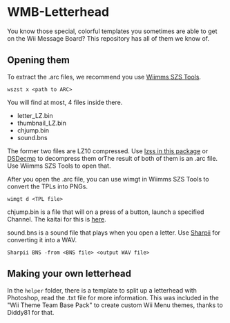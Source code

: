 # WMB-Letterhead

You know those special, colorful templates you sometimes are able to get on the Wii Message Board? This repository has all of them we know of.

## Opening them

To extract the .arc files, we recommend you use [Wiimms SZS Tools](http://szs.wiimm.de/).

`wszst x <path to ARC>`

You will find at most, 4 files inside there.

* letter_LZ.bin
* thumbnail_LZ.bin
* chjump.bin
* sound.bns

The former two files are LZ10 compressed. Use [lzss in this package](https://www.romhacking.net/utilities/826/) or [DSDecmp](https://github.com/RiiConnect24/File-Maker/tree/master/Tools/DSDecmp) to decompress them orThe result of both of them is an .arc file. Use Wiimms SZS Tools to open that.

After you open the .arc file, you can use wimgt in Wiimms SZS Tools to convert the TPLs into PNGs.

`wimgt d <TPL file>`

chjump.bin is a file that will on a press of a button, launch a specified Channel. The kaitai for this is [here](https://github.com/RiiConnect24/Kaitai-Files/blob/master/Kaitais/chjump.ksy).

sound.bns is a sound file that plays when you open a letter. Use [Sharpii](https://github.com/mogzol/sharpii/releases) for converting it into a WAV.

`Sharpii BNS -from <BNS file> <output WAV file>`

## Making your own letterhead

In the `helper` folder, there is a template to split up a letterhead with Photoshop, read the .txt file for more information. This was included in the "Wii Theme Team Base Pack" to create custom Wii Menu themes, thanks to Diddy81 for that.